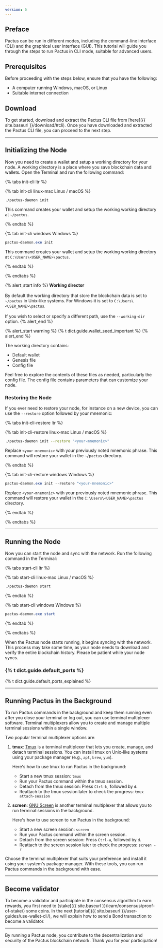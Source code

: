 ```yaml
---
version: 5
---
```


## Preface

Pactus can be run in different modes, including the command-line interface (CLI) and the graphical user interface (GUI).
This tutorial will guide you through the steps to run Pactus in CLI mode, suitable for advanced users.

## Prerequisites

Before proceeding with the steps below, ensure that you have the following:

- A computer running Windows, macOS, or Linux
- Suitable internet connection

## Download

To get started, download and extract the Pactus CLI file from
[here]({{ site.baseurl }}/download/#cli).
Once you have downloaded and extracted the Pactus CLI file, you can proceed to the next step.

---

## Initializing the Node

Now you need to create a wallet and setup a working directory for your node.
A working directory is a place where you save blockchain data and wallets.
Open the Terminal and run the following command:

{% tabs init-cli ltr %}

{% tab init-cli linux-mac <i class="fa-brands fa-linux"></i> Linux / <i class="fa-brands fa-apple"></i> macOS %}

```bash
./pactus-daemon init
```

This command creates your wallet and setup the working working directory at `~/pactus`.

{% endtab %}

{% tab init-cli windows <i class="fa-brands fa-windows"></i> Windows %}

```powershell
pactus-daemon.exe init
```

This command creates your wallet and setup the working working directory at `C:\Users\<USER_NAME>\pactus`.

{% endtab %}

{% endtabs %}

{% alert_start info %}
  <b>Working director</b>
  <br><br>
  By default the working directory that store the blockchain data is set to `~/pactus` in Unix-like systems.
  For Windows it is set to `C:\Users\<USER_NAME>\pactus`.
  <br><br>
  If you wish to select or specify a different path, use the `--working-dir` option.
{% alert_end %}

{% alert_start warning %}
  {% t dict.guide.wallet_seed_important %}
{% alert_end %}

The working directory contains:

- Default wallet
- Genesis file
- Config file

Feel free to explore the contents of these files as needed, particularly the config file.
The config file contains parameters that can customize your node.

### Restoring the Node

If you ever need to restore your node, for instance on a new device,
you can use the `--restore` option followed by your mnemonic:

{% tabs init-cli-restore ltr %}

{% tab init-cli-restore linux-mac <i class="fa-brands fa-linux"></i> Linux / <i class="fa-brands fa-apple"></i> macOS %}

```bash
./pactus-daemon init --restore "<your-mnemonic>"
```

Replace `<your-mnemonic>` with your previously noted mnemonic phrase.
This command will restore your wallet in the `~/pactus` directory.

{% endtab %}

{% tab init-cli-restore windows <i class="fa-brands fa-windows"></i> Windows %}

```powershell
pactus-daemon.exe init --restore "<your-mnemonic>"
```

Replace `<your-mnemonic>` with your previously noted mnemonic phrase.
This command will restore your wallet in the `C:\Users\<USER_NAME>\pactus` directory.

{% endtab %}

{% endtabs %}

---

## Running the Node

Now you can start the node and sync with the network. Run the following command in the Terminal:

{% tabs start-cli ltr %}

{% tab start-cli linux-mac <i class="fa-brands fa-linux"></i> Linux / <i class="fa-brands fa-apple"></i> macOS %}

```bash
./pactus-daemon start
```

{% endtab %}

{% tab start-cli windows <i class="fa-brands fa-windows"></i> Windows %}

```powershell
pactus-daemon.exe start
```

{% endtab %}

{% endtabs %}

When the Pactus node starts running, it begins syncing with the network.
This process may take some time, as your node needs to download and verify the entire blockchain history.
Please be patient while your node syncs.

### {% t dict.guide.default_ports %}

{% t dict.guide.default_ports_explained %}

---

## Running Pactus in the Background

To run Pactus commands in the background and keep them running even after you close your terminal or log out, you can use terminal multiplexer software. Terminal multiplexers allow you to create and manage multiple terminal sessions within a single window.

Two popular terminal multiplexer options are:

1. **tmux**: [Tmux](http://tmux.github.io/) is a terminal multiplexer that lets you create, manage, and detach terminal sessions. You can install tmux on Unix-like systems using your package manager (e.g., `apt`, `brew`, `yum`).

   Here's how to use tmux to run Pactus in the background:

   - Start a new tmux session: `tmux`
   - Run your Pactus command within the tmux session.
   - Detach from the tmux session: Press `Ctrl-b`, followed by `d`.
   - Reattach to the tmux session later to check the progress: `tmux attach-session`

2. **screen**: [GNU Screen](https://www.gnu.org/software/screen/) is another terminal multiplexer that allows you to run terminal sessions in the background.

   Here's how to use screen to run Pactus in the background:

   - Start a new screen session: `screen`
   - Run your Pactus command within the screen session.
   - Detach from the screen session: Press `Ctrl-a`, followed by `d`.
   - Reattach to the screen session later to check the progress: `screen -r`

Choose the terminal multiplexer that suits your preference and install it using your system's package manager.
With these tools, you can run Pactus commands in the background with ease.

---

## Become validator

To become a validator and participate in the
consensus algorithm to earn rewards, you first need to
[stake]({{ site.baseurl }}/learn/consensus/proof-of-stake/) some coins. In the next
[tutorial]({{ site.baseurl }}/user-guides/use-wallet-cli/),
we will explain how to send a Bond transaction to become a validator.

---

By running a Pactus node, you contribute to the decentralization and security of the Pactus blockchain network.
Thank you for your participation!
